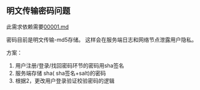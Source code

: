 ## 明文传输密码问题

此需求依赖需要[00001.md](账户找回流程)

密码目前是明文传输-md5存储。 这样会在服务端日志和网络节点泄露用户隐私。

方案：
1. 用户注册/登录/找回密码环节的密码用sha签名
2. 服务端存储 sha( sha签名+salt)的密码
3. 根据2，更改用户登录验证校验密码的逻辑
